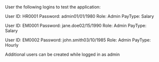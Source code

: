 User the following logins to test the application:

User ID: HR0001
Password: admin01/01/1980
Role: Admin
PayType: Salary

User ID: EM0001
Password: jane.doe02/15/1990
Role: Admin
PayType: Salary

User ID: EM0002
Password: john.smith03/10/1985
Role: Admin
PayType: Hourly

Additional users can be created while logged in as admin
